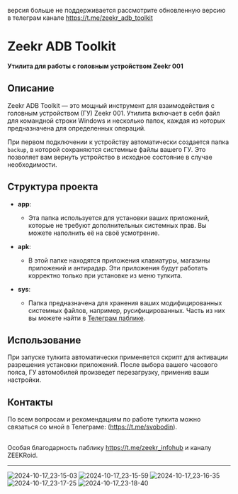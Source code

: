 версия больше не поддерживается
рассмотрите обновленную версию в телеграм канале https://t.me/zeekr_adb_toolkit

# Zeekr ADB Toolkit

<strong>Утилита для работы с головным устройством Zeekr 001</strong>

## Описание

Zeekr ADB Toolkit — это мощный инструмент для взаимодействия с головным устройством (ГУ) Zeekr 001. Утилита включает в себя файл для командной строки Windows и несколько папок, каждая из которых предназначена для определенных операций. 

При первом подключении к устройству автоматически создается папка <code>backup</code>, в которой сохраняются системные файлы вашего ГУ. Это позволяет вам вернуть устройство в исходное состояние в случае необходимости.

## Структура проекта

- <strong>app</strong>: 
  - Эта папка используется для установки ваших приложений, которые не требуют дополнительных системных прав. Вы можете наполнить её на своё усмотрение.

- <strong>apk</strong>: 
  - В этой папке находятся приложения клавиатуры, магазины приложений и антирадар. Эти приложения будут работать корректно только при установке из меню тулкита.

- <strong>sys</strong>: 
  - Папка предназначена для хранения ваших модифицированных системных файлов, например, русифицированных. Часть из них вы можете найти в [Телеграм паблике](https://t.me/zeekr_infohub).

## Использование

При запуске тулкита автоматически применяется скрипт для активации разрешения установки приложений. После выбора вашего часового пояса, ГУ автомобилей произведет перезагрузку, применив ваши настройки.

## Контакты

По всем вопросам и рекомендациям по работе тулкита можно связаться со мной в Телеграме: (https://t.me/svobodin).

##

Особая благодарность паблику https://t.me/zeekr_infohub и каналу ZEEKRoid.

---


![2024-10-17_23-15-03](https://github.com/user-attachments/assets/c9687e14-99f2-4050-a4b8-0ab9abc6d664)
![2024-10-17_23-15-59](https://github.com/user-attachments/assets/0d717bd0-c3cf-4e84-af34-1530cadaf802)
![2024-10-17_23-16-35](https://github.com/user-attachments/assets/8afc4e74-18ed-4bd3-b840-708fe493b255)
![2024-10-17_23-17-25](https://github.com/user-attachments/assets/dda19378-87d9-43ef-89c7-bbba0d4de4c3)
![2024-10-17_23-18-40](https://github.com/user-attachments/assets/9cdc9c5a-e9a8-4df1-a21b-ce34c24feec1)
